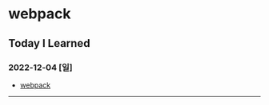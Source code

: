 # webpack

## Today I Learned

### 2022-12-04 [일]
- [webpack](https://github.com/xxx-sj/Today_I_Learned/blob/master/webpack/webpack.md)
* * * 
